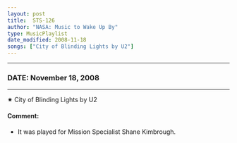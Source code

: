 ```yaml
---
layout: post
title:  STS-126
author: "NASA: Music to Wake Up By"
type: MusicPlaylist
date_modified: 2008-11-18
songs: ["City of Blinding Lights by U2"]
---
```


----
### DATE: November 18, 2008
----
✷ City of Blinding Lights by U2

#### Comment:
* It was played for Mission Specialist Shane Kimbrough.



<br/>
<center>
	<a target="_blank"
	   href="https://twitter.com/intent/tweet?hashtags=Space,NASA,Playlist,NASAWakeupCalls,SpaceProgram&text={{ page.author}}, '{{ page.songs.first }}' {{ page.title }}, {{ page.date | date: '%B %d, %Y' }}. {{ site.url }}{{ page.url }} @nasawakeupcalls">
	   <i class="fab fa-twitter" alt="Tweet this page" style="font-size: 1.3em;"></i>
	</a>
	&nbsp; 	<i class="fas fa-user-astronaut" style="font-size: 1.5em;"></i> &nbsp;
    <a type="amzn" search="'City of Blinding Lights by U2'" category="popular music">
        <i class="fab fa-amazon" style="font-size: 1.3em;"></i>
    </a>
</center>
